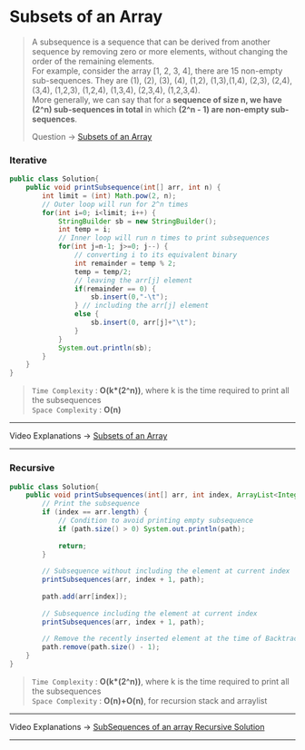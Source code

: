 # Subsets of an Array
> A subsequence is a sequence that can be derived from another sequence by removing zero or more elements, without changing the order of the remaining elements.     
>  For example, consider the array [1, 2, 3, 4], there are 15 non-empty sub-sequences. They are (1), (2), (3), (4), (1,2), (1,3),(1,4), (2,3), (2,4), (3,4), (1,2,3), (1,2,4), 
>  (1,3,4), (2,3,4), (1,2,3,4).      
>  More generally, we can say that for a **sequence of size n, we have (2^n) sub-sequences in total** in which **(2^n - 1) are non-empty sub-sequences**.       
>  
> Question -> [Subsets of an Array](https://www.pepcoding.com/resources/online-java-foundation/function-and-arrays/subsets-of-array-official/ojquestion)    

### Iterative
```java
public class Solution{
    public void printSubsequence(int[] arr, int n) {
        int limit = (int) Math.pow(2, n);
        // Outer loop will run for 2^n times
        for(int i=0; i<limit; i++) {
            StringBuilder sb = new StringBuilder();
            int temp = i;
            // Inner loop will run n times to print subsequences
            for(int j=n-1; j>=0; j--) {
                // converting i to its equivalent binary
                int remainder = temp % 2;
                temp = temp/2;
                // leaving the arr[j] element
                if(remainder == 0) {
                    sb.insert(0,"-\t");
                } // including the arr[j] element
                else {
                    sb.insert(0, arr[j]+"\t");
                }
            }
            System.out.println(sb);
        }
    }
}
```
> `Time Complexity` : **O(k\*(2^n))**, where k is the time required to print all the subsequences       
> `Space Complexity` : **O(n)**
---
Video Explanations -> [Subsets of an Array](https://youtu.be/iKSI_9NHR1M?list=PL-Jc9J83PIiHOV7lm2uSw4ZiVsIRsGS6r)   
<hr>

### Recursive
```java
public class Solution{
    public void printSubsequences(int[] arr, int index, ArrayList<Integer> path) {
        // Print the subsequence
        if (index == arr.length) {
            // Condition to avoid printing empty subsequence
            if (path.size() > 0) System.out.println(path);
            
            return;
        }
        
        // Subsequence without including the element at current index
        printSubsequences(arr, index + 1, path);
         
        path.add(arr[index]);
         
        // Subsequence including the element at current index
        printSubsequences(arr, index + 1, path);
         
        // Remove the recently inserted element at the time of Backtrack
        path.remove(path.size() - 1);
    }
}
```
> `Time Complexity` : **O(k\*(2^n))**, where k is the time required to print all the subsequences       
> `Space Complexity` : **O(n)+O(n)**, for recursion stack and arraylist
---
Video Explanations -> [SubSequences of an array Recursive Solution](https://youtu.be/HEzpaUOAcds)   
<hr>
